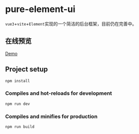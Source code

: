 # pure-element-ui
`vue3`+`vite`+`Element`实现的一个简洁的后台框架，目前仍在完善中。
## 在线预览
[Demo](https://oopg233.github.io/pure-element-ui/)
## Project setup
```
npm install
```

### Compiles and hot-reloads for development
```
npm run dev
```

### Compiles and minifies for production
```
npm run build
```

